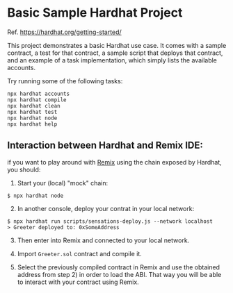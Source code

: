 # Basic Sample Hardhat Project

Ref. https://hardhat.org/getting-started/

This project demonstrates a basic Hardhat use case. It comes with a sample contract, a test for that contract, a sample script that deploys that contract, and an example of a task implementation, which simply lists the available accounts.

Try running some of the following tasks:

```shell
npx hardhat accounts
npx hardhat compile
npx hardhat clean
npx hardhat test
npx hardhat node
npx hardhat help
```

## Interaction between Hardhat and Remix IDE:

if you want to play around with [Remix](https://remix.ethereum.org/) using the chain exposed by Hardhat, you should:

1. Start your (local) "mock" chain:
```
$ npx hardhat node
```

2. In another console, deploy your contrat in your local network:
```
$ npx hardhat run scripts/sensations-deploy.js --network localhost
> Greeter deployed to: 0xSomeAddress
```

3. Then enter into Remix and connected to your local network.

4. Import `Greeter.sol` contract and compile it.

5. Select the previously compiled contract in Remix and use the obtained address from step 2) in order to load the ABI. That way you will be able to interact with your contract using Remix.
